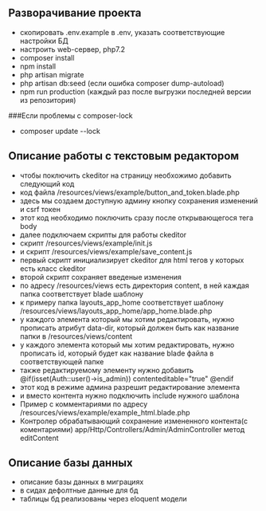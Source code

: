 ## Разворачивание проекта ##
* скопировать .env.example в .env, указать соответствующие настройки БД
* настроить web-сервер, php7.2
* composer install
* npm install
* php artisan migrate
* php artisan db:seed (если ошибка composer dump-autoload)
* npm run production (каждый раз после выгрузки последней версии из репозитория)

###Если проблемы с composer-lock
 * composer update --lock

## Описание работы с текстовым редактором ##
 * чтобы поключить ckeditor на страницу необхожимо добавить следующий код
 * код файла /resources/views/example/button_and_token.blade.php
 * здесь мы создаем доступную админу кнопку сохранения изменений и csrf токен
 * этот код необходимо поключить сразу после открывающегося тега body
 * далее подключаем скрипты для работы ckeditor
 * скрипт /resources/views/example/init.js
 * и скрипт /resources/views/example/save_content.js
 * первый скрипт инициализирует ckeditor для html тегов у которых есть класс ckeditor
 * второй скрипт сохраняет введеные изменения
 * по адресу /resources/views есть директория content, в ней каждая папка соответствует blade шаблону
 * к примеру папка layouts_app_home соответствует шаблону /resources/views/layouts_app_home/app_home.blade.php
 * у каждого элемента который мы хотим редактировать, нужно прописать атрибут data-dir, который должен быть как название папки в /resources/views/content
 * у каждого элемента который мы хотим редактировать, нужно прописать id, который будет как название blade файла в соответствующей папке
 * также редактируемому элементу нужно добавить @if(isset(Auth::user()->is_admin)) contenteditable="true" @endif
 * этот код в режиме админа разрешит редактирование элемента
 * и вместо контента нужно подключить include нужного шаблона
 * Пример с комментариями по адресу /resources/views/example/example_html.blade.php
 * Контролер обрабатывающий сохранение измененного контента(с коментариями) app/Http/Controllers/Admin/AdminController метод editContent

## Описание базы данных ##
 * описание базы данных в миграциях
 * в сидах дефолтные данные для бд
 * таблицы бд реализованы через eloquent модели

